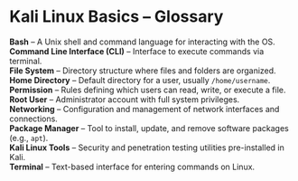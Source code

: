 # Kali Linux Basics – Glossary

**Bash** – A Unix shell and command language for interacting with the OS.  
**Command Line Interface (CLI)** – Interface to execute commands via terminal.  
**File System** – Directory structure where files and folders are organized.  
**Home Directory** – Default directory for a user, usually `/home/username`.  
**Permission** – Rules defining which users can read, write, or execute a file.  
**Root User** – Administrator account with full system privileges.  
**Networking** – Configuration and management of network interfaces and connections.  
**Package Manager** – Tool to install, update, and remove software packages (e.g., `apt`).  
**Kali Linux Tools** – Security and penetration testing utilities pre-installed in Kali.  
**Terminal** – Text-based interface for entering commands on Linux.
